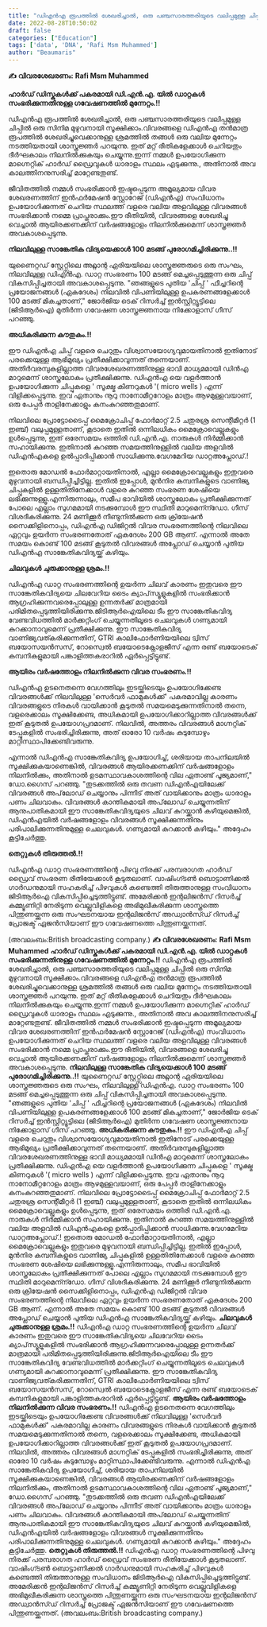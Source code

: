 ```yaml
---
title: "ഡിഎൻഎ രൂപത്തിൽ ശേഖരിച്ചാൽ, ഒരു പഞ്ചസാരത്തരിയുടെ വലിപ്പമുള്ള ചിപ്പിൽ ഒരു സിനിമ മുഴുവനായി സൂക്ഷിക്കാം"
date: 2022-08-28T10:50:02
draft: false
categories: ["Education"]
tags: ['data', 'DNA', 'Rafi Msm Muhammed']
author: "Beaumaris"
---
```


<strong>✍ വിവരശേഖരണം:</strong>
<strong>Rafi Msm Muhammed</strong>

<strong>ഹാർഡ് ഡിസ്കുകൾക്ക് പകരമായി ഡി.എൻ.എ. യിൽ ഡാറ്റകൾ സംഭരിക്കുന്നതിനുള്ള ഗവേഷണത്തിൽ മുന്നേറ്റം.!!</strong>

ഡിഎൻഎ രൂപത്തിൽ ശേഖരിച്ചാൽ, ഒരു പഞ്ചസാരത്തരിയുടെ വലിപ്പമുള്ള ചിപ്പിൽ ഒരു സിനിമ മുഴുവനായി സൂക്ഷിക്കാം.വിവരങ്ങളെ ഡിഎൻഎ തന്‍മാത്ര രൂപത്തിൽ ശേഖരിച്ചുവെക്കാനുള്ള ശ്രമത്തിൽ തങ്ങൾ ഒരു വലിയ മുന്നേറ്റം നടത്തിയതായി ശാസ്ത്രജ്ഞർ പറയുന്നു. ഇത് മറ്റ് രീതികളേക്കാൾ ചെറിയതും ദീർഘകാലം നിലനിൽക്കുകയും ചെയ്യുന്നു.ഇന്ന് നമ്മൾ ഉപയോഗിക്കുന്ന മാഗ്നെറ്റിക് ഹാർഡ് ഡ്രൈവുകൾ ധാരാളം സ്ഥലം എടുക്കുന്നു., അതിനാൽ അവ കാലത്തിനനുസരിച്ച് മാറ്റേണ്ടതുണ്ട്.

ജീവിതത്തിൽ നമ്മൾ സംഭരിക്കാൻ ഇഷ്ടപ്പെടുന്ന അമൂല്യമായ വിവര ശേഖരണത്തിന് ഇൻഫർമേഷൻ സ്റ്റോറേജ് (ഡിഎൻഎ) സംവിധാനം ഉപയോഗിക്കുന്നത് ചെറിയ സ്ഥലത്ത് വളരെ വലിയ അളവിലുള്ള വിവരങ്ങൾ സംഭരിക്കാൻ നമ്മെ പ്രാപ്തരാക്കും.ഈ രീതിയിൽ, വിവരങ്ങളെ ശേഖരിച്ചു വെച്ചാൽ ആയിരക്കണക്കിന് വർഷങ്ങളോളം നിലനിൽക്കുമെന്ന് ശാസ്ത്രജ്ഞർ അവകാശപ്പെടുന്നു.

<strong>നിലവിലുള്ള സാങ്കേതിക വിദ്യയെക്കാൾ 100 മടങ്ങ് പുരോഗമിച്ചിരിക്കുന്നു..!!</strong>

യുണൈറ്റഡ് സ്റ്റേറ്റ്സിലെ അറ്റ്ലാന്റ ഏരിയയിലെ ശാസ്ത്രജ്ഞരുടെ ഒരു സംഘം, നിലവിലുള്ള ഡിഎൻഎ. ഡാറ്റ സംഭരണം 100 മടങ്ങ് മെച്ചപ്പെടുത്തുന്ന ഒരു ചിപ്പ് വികസിപ്പിച്ചതായി അവകാശപ്പെടുന്നു.
"ഞങ്ങളുടെ പുതിയ 'ചിപ്പ് ' ഫീച്ചറിന്റെ പ്രയോജനങ്ങൾ (ഏകദേശം) നിലവിൽ വിപണിയിലുള്ള ഉപകരണങ്ങളേക്കാൾ 100 മടങ്ങ് മികച്ചതാണ്," ജോർജിയ ടെക് റിസർച്ച് ഇൻസ്റ്റിറ്റ്യൂട്ടിലെ (ജിടിആർഐ) മുതിർന്ന ഗവേഷണ ശാസ്ത്രജ്ഞനായ നിക്കോളാസ് ഗീസ് പറഞ്ഞു.

<strong>അധികരിക്കുന്ന കൗതുകം.!!</strong>

ഈ ഡിഎൻഎ ചിപ്പ് വളരെ ചെറുതും വിശ്വാസയോഗ്യവുമായതിനാൽ ഇതിനോട് പരക്കെയുള്ള ആഭിമുഖ്യം പ്രതീക്ഷിക്കാവുന്നത് തന്നെയാണ്. അതിർവരമ്പുകളില്ലാത്ത വിവരശേഖരണത്തിനുള്ള ഭാവി മാധ്യമമായി ഡിൻഎ മാറുമെന്ന് ശാസ്ത്രലോകം പ്രതീക്ഷിക്കുന്നു. ഡിഎൻഎ യെ വളർത്താൻ ഉപയോഗിക്കുന്ന ചിപ്പുകളെ ' സൂക്ഷ്മ കിണറുകൾ '( micro wells ) എന്ന് വിളിക്കപ്പെടുന്നു. ഇവ ഏതാനും നൂറു നാനോമീറ്ററോളം മാത്രം ആഴമുള്ളവയാണ്, ഒരു പേപ്പർ താളിനേക്കാളും കനംകുറഞ്ഞതുമാണ്.

നിലവിലെ പ്രോട്ടോടൈപ്പ് മൈക്രോചിപ്പ് ഫോർമാറ്റ് 2.5 ചതുരശ്ര സെന്റീമീറ്റർ (1 ഇഞ്ച്) വലുപ്പമുള്ളതാണ്, കൂടാതെ ഇതിൽ ഒന്നിലധികം മൈക്രോവെല്ലുകളും ഉൾപ്പെടുന്നു, ഇത് ഒരേസമയം ഒത്തിരി ഡി.എൻ.എ. നാരുകൾ നിർമ്മിക്കാൻ സഹായിക്കുന്നു. ഇതിനാൽ കുറഞ്ഞ സമയത്തിനുള്ളിൽ വലിയ അളവിൽ ഡിഎൻഎകളെ ഉൽപ്പാദിപ്പിക്കാൻ സാധിക്കുന്നു.വേഗമേറിയ ഡാറ്റഅപ്ലോഡ്.!

ഇതൊരു മോഡൽ ഫോർമാറ്റായതിനാൽ, എല്ലാ മൈക്രോവെല്ലുകളും ഇതുവരെ മുഴുവനായി ബന്ധിപ്പിച്ചിട്ടില്ല. ഇതിൽ ഇപ്പോൾ, മുൻനിര കമ്പനികളുടെ വാണിജ്യ ചിപ്പുകളിൽ ഉള്ളതിതിനേക്കാൾ വളരെ കുറഞ്ഞ സംഭരണ ശേഷിയെ ലഭിക്കുന്നുള്ളൂ.എന്നിരുന്നാലും, സമീപ ഭാവിയിൽ ശാസ്ത്രലോകം പ്രതീക്ഷിക്കുന്നത് പോലെ എല്ലാം സുഗമമായി നടക്കുമ്പോൾ ഈ സ്ഥിതി മാറുമെന്ന്ഡോ. ഗീസ് വിശദീകരിക്കുന്നു. 24 മണിക്കൂർ നീണ്ടുനിൽക്കുന്ന ഒരു ക്രിയേഷൻ സൈക്കിളിനൊപ്പം, ഡിഎൻഎ ഡിജിറ്റൽ വിവര സംഭരണത്തിന്റെ നിലവിലെ ഏറ്റവും ഉയർന്ന സംഭരണതോത് ഏകദേശം 200 GB ആണ്. എന്നാൽ അതേ സമയം കൊണ്ട് 100 മടങ്ങ് കൂടുതൽ വിവരങ്ങൾ അപ്ലോഡ് ചെയ്യാൻ പുതിയ ഡിഎൻഎ സാങ്കേതികവിദ്യയ്ക്ക് കഴിയും.

<strong>ചിലവുകൾ ചുരുക്കാനുള്ള ശ്രമം.!!</strong>

ഡിഎൻഎ ഡാറ്റ സംഭരണത്തിന്റെ ഉയർന്ന ചിലവ് കാരണം ഇതുവരെ ഈ സാങ്കേതികവിദ്യയെ ചിലവേറിയ ടൈം ക്യാപ്‌സ്യൂളുകളിൽ സംഭരിക്കാൻ ആഗ്രഹിക്കുന്നവരെപ്പോലുള്ള ഉന്നതർക്ക് മാത്രമായി പരിമിതപ്പെടുത്തിയിരിക്കുന്നു.ജിടിആർഐയിലെ ടീം ഈ സാങ്കേതികവിദ്യ വേണ്ടവിധത്തിൽ മാർക്കറ്റിംഗ് ചെയ്യുന്നതിലൂടെ ചെലവുകൾ ഗണ്യമായി കുറക്കാനാവുമെന്ന് പ്രതീക്ഷിക്കുന്നു. ഈ സാങ്കേതികവിദ്യ വാണിജ്യവത്കരിക്കുന്നതിന്, GTRI കാലിഫോർണിയയിലെ ട്വിസ് ബയോസയൻസസ്, റോസ്വെൽ ബയോടെക്നോളജീസ് എന്ന രണ്ട് ബയോടെക് കമ്പനികളുമായി പങ്കാളിത്തകരാറിൽ ഏർപ്പെട്ടിട്ടുണ്ട്.

<strong>ആയിരം വർഷത്തോളം നിലനിൽക്കുന്ന വിവര സംഭരണം.!!</strong>

ഡിഎൻഎ ഉടനെതന്നെ വേഗത്തിലും ഇടയ്ക്കിടെയും ഉപയോഗിക്കേണ്ട വിവരങ്ങൾക്ക് നിലവിലുള്ള 'സെർവർ ഫാമുകൾക്ക്' പകരമാവില്ല കാരണം വിവരങ്ങളുടെ നിരകൾ വായിക്കാൻ കൂടുതൽ സമയമെടുക്കുന്നതിനാൽ തന്നെ, വളരെക്കാലം സൂക്ഷിക്കേണ്ട, അധികമായി ഉപയോഗിക്കാറില്ലാത്ത വിവരങ്ങൾക്ക് ഇത് കൂടുതൽ ഉപയോഗപ്രദമാണ്. നിലവിൽ, അത്തരം വിവരങ്ങൾ മാഗ്നറ്റിക് ടേപ്പുകളിൽ സംഭരിച്ചിരിക്കുന്നു, അത് ഓരോ 10 വർഷം കുടുമ്പോഴും മാറ്റിസ്ഥാപിക്കേണ്ടിവരുന്നു.

എന്നാൽ ഡിഎൻഎ സാങ്കേതികവിദ്യ ഉപയോഗിച്ച്, ശരിയായ താപനിലയിൽ സൂക്ഷിക്കുകയാണെങ്കിൽ, വിവരങ്ങൾ ആയിരക്കണക്കിന് വർഷങ്ങളോളം നിലനിൽക്കും, അതിനാൽ ഉടമസ്ഥാവകാശത്തിന്റെ വില ഏതാണ്ട് പൂജ്യമാണ്," ഡോ.ഗൈസ് പറഞ്ഞു. "തുടക്കത്തിൽ ഒരു തവണ ഡിഎൻഎയിലേക്ക് വിവരങ്ങൾ അപ്‌ലോഡ് ചെയ്യാനും പിന്നീട് അത് വായിക്കാനും മാത്രം ധാരാളം പണം ചിലവാകും. വിവരങ്ങൾ കാന്തികമായി അപ്‌ലോഡ് ചെയ്യുന്നതിന് ആനുപാതികമായി ഈ സാങ്കേതികവിദ്യയുടെ ചിലവ് കുറയ്ക്കാൻ കഴിയുമെങ്കിൽ, ഡിഎൻഎയിൽ വർഷങ്ങളോളം വിവരങ്ങൾ സൂക്ഷിക്കുന്നതിനും പരിപാലിക്കുന്നതിനുമുള്ള ചെലവുകൾ. ഗണ്യമായി കുറക്കാൻ കഴിയും." അദ്ദേഹം കൂട്ടിചേർത്തു.

<strong>തെറ്റുകൾ തിരുത്തൽ.‼</strong>

ഡിഎൻഎ ഡാറ്റ സംഭരണത്തിന്റെ പിഴവു നിരക്ക് പരമ്പരാഗത ഹാർഡ് ഡ്രൈവ് സംഭരണ രീതിയേക്കാൾ കൂടുതലാണ്. വാഷിംഗ്ടൺ ബൊട്ടാണിക്കൽ ഗാർഡനുമായി സഹകരിച്ച് പിഴവുകൾ കണ്ടെത്തി തിരുത്താനുള്ള സംവിധാനം ജിടിആർഐ വികസിപ്പിച്ചെടുത്തിട്ടുണ്ട്. അമേരിക്കൻ ഇന്റലിജൻസ് റിസർച്ച് കമ്മ്യൂണിറ്റി നേരിടുന്ന വെല്ലുവിളികളെ അഭിമുഖീകരിക്കുന്ന ശാസ്ത്രത്തെ പിന്തുണയ്ക്കുന്ന ഒരു സംഘടനയായ ഇന്റലിജൻസ് അഡ്വാൻസ്ഡ് റിസർച്ച് പ്രോജക്ട് ഏജൻസിയാണ് ഈ ഗവേഷണത്തെ പിന്തുണയ്ക്കുന്നത്.

(അവലംബം:British broadcasting company.)
**✍ വിവരശേഖരണം:** **Rafi Msm Muhammed** **ഹാർഡ് ഡിസ്കുകൾക്ക് പകരമായി ഡി.എൻ.എ. യിൽ ഡാറ്റകൾ സംഭരിക്കുന്നതിനുള്ള ഗവേഷണത്തിൽ മുന്നേറ്റം.!!** ഡിഎൻഎ രൂപത്തിൽ ശേഖരിച്ചാൽ, ഒരു പഞ്ചസാരത്തരിയുടെ വലിപ്പമുള്ള ചിപ്പിൽ ഒരു സിനിമ മുഴുവനായി സൂക്ഷിക്കാം.വിവരങ്ങളെ ഡിഎൻഎ തന്‍മാത്ര രൂപത്തിൽ ശേഖരിച്ചുവെക്കാനുള്ള ശ്രമത്തിൽ തങ്ങൾ ഒരു വലിയ മുന്നേറ്റം നടത്തിയതായി ശാസ്ത്രജ്ഞർ പറയുന്നു. ഇത് മറ്റ് രീതികളേക്കാൾ ചെറിയതും ദീർഘകാലം നിലനിൽക്കുകയും ചെയ്യുന്നു.ഇന്ന് നമ്മൾ ഉപയോഗിക്കുന്ന മാഗ്നെറ്റിക് ഹാർഡ് ഡ്രൈവുകൾ ധാരാളം സ്ഥലം എടുക്കുന്നു., അതിനാൽ അവ കാലത്തിനനുസരിച്ച് മാറ്റേണ്ടതുണ്ട്. ജീവിതത്തിൽ നമ്മൾ സംഭരിക്കാൻ ഇഷ്ടപ്പെടുന്ന അമൂല്യമായ വിവര ശേഖരണത്തിന് ഇൻഫർമേഷൻ സ്റ്റോറേജ് (ഡിഎൻഎ) സംവിധാനം ഉപയോഗിക്കുന്നത് ചെറിയ സ്ഥലത്ത് വളരെ വലിയ അളവിലുള്ള വിവരങ്ങൾ സംഭരിക്കാൻ നമ്മെ പ്രാപ്തരാക്കും.ഈ രീതിയിൽ, വിവരങ്ങളെ ശേഖരിച്ചു വെച്ചാൽ ആയിരക്കണക്കിന് വർഷങ്ങളോളം നിലനിൽക്കുമെന്ന് ശാസ്ത്രജ്ഞർ അവകാശപ്പെടുന്നു. **നിലവിലുള്ള സാങ്കേതിക വിദ്യയെക്കാൾ 100 മടങ്ങ് പുരോഗമിച്ചിരിക്കുന്നു..!!** യുണൈറ്റഡ് സ്റ്റേറ്റ്സിലെ അറ്റ്ലാന്റ ഏരിയയിലെ ശാസ്ത്രജ്ഞരുടെ ഒരു സംഘം, നിലവിലുള്ള ഡിഎൻഎ. ഡാറ്റ സംഭരണം 100 മടങ്ങ് മെച്ചപ്പെടുത്തുന്ന ഒരു ചിപ്പ് വികസിപ്പിച്ചതായി അവകാശപ്പെടുന്നു. "ഞങ്ങളുടെ പുതിയ 'ചിപ്പ് ' ഫീച്ചറിന്റെ പ്രയോജനങ്ങൾ (ഏകദേശം) നിലവിൽ വിപണിയിലുള്ള ഉപകരണങ്ങളേക്കാൾ 100 മടങ്ങ് മികച്ചതാണ്," ജോർജിയ ടെക് റിസർച്ച് ഇൻസ്റ്റിറ്റ്യൂട്ടിലെ (ജിടിആർഐ) മുതിർന്ന ഗവേഷണ ശാസ്ത്രജ്ഞനായ നിക്കോളാസ് ഗീസ് പറഞ്ഞു. **അധികരിക്കുന്ന കൗതുകം.!!** ഈ ഡിഎൻഎ ചിപ്പ് വളരെ ചെറുതും വിശ്വാസയോഗ്യവുമായതിനാൽ ഇതിനോട് പരക്കെയുള്ള ആഭിമുഖ്യം പ്രതീക്ഷിക്കാവുന്നത് തന്നെയാണ്. അതിർവരമ്പുകളില്ലാത്ത വിവരശേഖരണത്തിനുള്ള ഭാവി മാധ്യമമായി ഡിൻഎ മാറുമെന്ന് ശാസ്ത്രലോകം പ്രതീക്ഷിക്കുന്നു. ഡിഎൻഎ യെ വളർത്താൻ ഉപയോഗിക്കുന്ന ചിപ്പുകളെ ' സൂക്ഷ്മ കിണറുകൾ '( micro wells ) എന്ന് വിളിക്കപ്പെടുന്നു. ഇവ ഏതാനും നൂറു നാനോമീറ്ററോളം മാത്രം ആഴമുള്ളവയാണ്, ഒരു പേപ്പർ താളിനേക്കാളും കനംകുറഞ്ഞതുമാണ്. നിലവിലെ പ്രോട്ടോടൈപ്പ് മൈക്രോചിപ്പ് ഫോർമാറ്റ് 2.5 ചതുരശ്ര സെന്റീമീറ്റർ (1 ഇഞ്ച്) വലുപ്പമുള്ളതാണ്, കൂടാതെ ഇതിൽ ഒന്നിലധികം മൈക്രോവെല്ലുകളും ഉൾപ്പെടുന്നു, ഇത് ഒരേസമയം ഒത്തിരി ഡി.എൻ.എ. നാരുകൾ നിർമ്മിക്കാൻ സഹായിക്കുന്നു. ഇതിനാൽ കുറഞ്ഞ സമയത്തിനുള്ളിൽ വലിയ അളവിൽ ഡിഎൻഎകളെ ഉൽപ്പാദിപ്പിക്കാൻ സാധിക്കുന്നു.വേഗമേറിയ ഡാറ്റഅപ്ലോഡ്.! ഇതൊരു മോഡൽ ഫോർമാറ്റായതിനാൽ, എല്ലാ മൈക്രോവെല്ലുകളും ഇതുവരെ മുഴുവനായി ബന്ധിപ്പിച്ചിട്ടില്ല. ഇതിൽ ഇപ്പോൾ, മുൻനിര കമ്പനികളുടെ വാണിജ്യ ചിപ്പുകളിൽ ഉള്ളതിതിനേക്കാൾ വളരെ കുറഞ്ഞ സംഭരണ ശേഷിയെ ലഭിക്കുന്നുള്ളൂ.എന്നിരുന്നാലും, സമീപ ഭാവിയിൽ ശാസ്ത്രലോകം പ്രതീക്ഷിക്കുന്നത് പോലെ എല്ലാം സുഗമമായി നടക്കുമ്പോൾ ഈ സ്ഥിതി മാറുമെന്ന്ഡോ. ഗീസ് വിശദീകരിക്കുന്നു. 24 മണിക്കൂർ നീണ്ടുനിൽക്കുന്ന ഒരു ക്രിയേഷൻ സൈക്കിളിനൊപ്പം, ഡിഎൻഎ ഡിജിറ്റൽ വിവര സംഭരണത്തിന്റെ നിലവിലെ ഏറ്റവും ഉയർന്ന സംഭരണതോത് ഏകദേശം 200 GB ആണ്. എന്നാൽ അതേ സമയം കൊണ്ട് 100 മടങ്ങ് കൂടുതൽ വിവരങ്ങൾ അപ്ലോഡ് ചെയ്യാൻ പുതിയ ഡിഎൻഎ സാങ്കേതികവിദ്യയ്ക്ക് കഴിയും. **ചിലവുകൾ ചുരുക്കാനുള്ള ശ്രമം.!!** ഡിഎൻഎ ഡാറ്റ സംഭരണത്തിന്റെ ഉയർന്ന ചിലവ് കാരണം ഇതുവരെ ഈ സാങ്കേതികവിദ്യയെ ചിലവേറിയ ടൈം ക്യാപ്‌സ്യൂളുകളിൽ സംഭരിക്കാൻ ആഗ്രഹിക്കുന്നവരെപ്പോലുള്ള ഉന്നതർക്ക് മാത്രമായി പരിമിതപ്പെടുത്തിയിരിക്കുന്നു.ജിടിആർഐയിലെ ടീം ഈ സാങ്കേതികവിദ്യ വേണ്ടവിധത്തിൽ മാർക്കറ്റിംഗ് ചെയ്യുന്നതിലൂടെ ചെലവുകൾ ഗണ്യമായി കുറക്കാനാവുമെന്ന് പ്രതീക്ഷിക്കുന്നു. ഈ സാങ്കേതികവിദ്യ വാണിജ്യവത്കരിക്കുന്നതിന്, GTRI കാലിഫോർണിയയിലെ ട്വിസ് ബയോസയൻസസ്, റോസ്വെൽ ബയോടെക്നോളജീസ് എന്ന രണ്ട് ബയോടെക് കമ്പനികളുമായി പങ്കാളിത്തകരാറിൽ ഏർപ്പെട്ടിട്ടുണ്ട്. **ആയിരം വർഷത്തോളം നിലനിൽക്കുന്ന വിവര സംഭരണം.!!** ഡിഎൻഎ ഉടനെതന്നെ വേഗത്തിലും ഇടയ്ക്കിടെയും ഉപയോഗിക്കേണ്ട വിവരങ്ങൾക്ക് നിലവിലുള്ള 'സെർവർ ഫാമുകൾക്ക്' പകരമാവില്ല കാരണം വിവരങ്ങളുടെ നിരകൾ വായിക്കാൻ കൂടുതൽ സമയമെടുക്കുന്നതിനാൽ തന്നെ, വളരെക്കാലം സൂക്ഷിക്കേണ്ട, അധികമായി ഉപയോഗിക്കാറില്ലാത്ത വിവരങ്ങൾക്ക് ഇത് കൂടുതൽ ഉപയോഗപ്രദമാണ്. നിലവിൽ, അത്തരം വിവരങ്ങൾ മാഗ്നറ്റിക് ടേപ്പുകളിൽ സംഭരിച്ചിരിക്കുന്നു, അത് ഓരോ 10 വർഷം കുടുമ്പോഴും മാറ്റിസ്ഥാപിക്കേണ്ടിവരുന്നു. എന്നാൽ ഡിഎൻഎ സാങ്കേതികവിദ്യ ഉപയോഗിച്ച്, ശരിയായ താപനിലയിൽ സൂക്ഷിക്കുകയാണെങ്കിൽ, വിവരങ്ങൾ ആയിരക്കണക്കിന് വർഷങ്ങളോളം നിലനിൽക്കും, അതിനാൽ ഉടമസ്ഥാവകാശത്തിന്റെ വില ഏതാണ്ട് പൂജ്യമാണ്," ഡോ.ഗൈസ് പറഞ്ഞു. "തുടക്കത്തിൽ ഒരു തവണ ഡിഎൻഎയിലേക്ക് വിവരങ്ങൾ അപ്‌ലോഡ് ചെയ്യാനും പിന്നീട് അത് വായിക്കാനും മാത്രം ധാരാളം പണം ചിലവാകും. വിവരങ്ങൾ കാന്തികമായി അപ്‌ലോഡ് ചെയ്യുന്നതിന് ആനുപാതികമായി ഈ സാങ്കേതികവിദ്യയുടെ ചിലവ് കുറയ്ക്കാൻ കഴിയുമെങ്കിൽ, ഡിഎൻഎയിൽ വർഷങ്ങളോളം വിവരങ്ങൾ സൂക്ഷിക്കുന്നതിനും പരിപാലിക്കുന്നതിനുമുള്ള ചെലവുകൾ. ഗണ്യമായി കുറക്കാൻ കഴിയും." അദ്ദേഹം കൂട്ടിചേർത്തു. **തെറ്റുകൾ തിരുത്തൽ.‼** ഡിഎൻഎ ഡാറ്റ സംഭരണത്തിന്റെ പിഴവു നിരക്ക് പരമ്പരാഗത ഹാർഡ് ഡ്രൈവ് സംഭരണ രീതിയേക്കാൾ കൂടുതലാണ്. വാഷിംഗ്ടൺ ബൊട്ടാണിക്കൽ ഗാർഡനുമായി സഹകരിച്ച് പിഴവുകൾ കണ്ടെത്തി തിരുത്താനുള്ള സംവിധാനം ജിടിആർഐ വികസിപ്പിച്ചെടുത്തിട്ടുണ്ട്. അമേരിക്കൻ ഇന്റലിജൻസ് റിസർച്ച് കമ്മ്യൂണിറ്റി നേരിടുന്ന വെല്ലുവിളികളെ അഭിമുഖീകരിക്കുന്ന ശാസ്ത്രത്തെ പിന്തുണയ്ക്കുന്ന ഒരു സംഘടനയായ ഇന്റലിജൻസ് അഡ്വാൻസ്ഡ് റിസർച്ച് പ്രോജക്ട് ഏജൻസിയാണ് ഈ ഗവേഷണത്തെ പിന്തുണയ്ക്കുന്നത്. (അവലംബം:British broadcasting company.)
